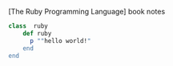 [The Ruby Programming Language] book notes 


```ruby
class  ruby 
    def ruby 
      p ""hello world!" 
    end
end
```
